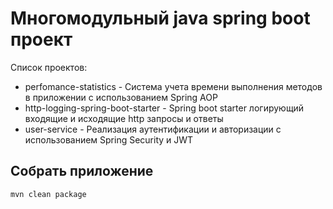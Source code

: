 # Многомодульный java spring boot проект

Список проектов:
- perfomance-statistics - Система учета времени выполнения методов в приложении с использованием Spring AOP
- http-logging-spring-boot-starter - Spring boot starter логирующий входящие и исходящие http запросы и ответы
- user-service - Реализация аутентификации и авторизации с использованием Spring Security и JWT

## Собрать приложение
```
mvn clean package
```